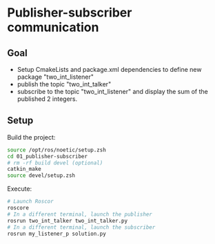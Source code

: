 # Publisher-subscriber communication


## Goal
- Setup CmakeLists and package.xml dependencies to define new package "two_int_listener"
- publish the topic "two_int_talker"
- subscribe to the topic "two_int_listener" and display the sum of the published 2 integers.


## Setup

Build the project:
```bash
source /opt/ros/noetic/setup.zsh
cd 01_publisher-subscriber
# rm -rf build devel (optional)
catkin_make
source devel/setup.zsh 
```

Execute:
```bash
# Launch Roscor
roscore
# In a different terminal, launch the publisher
rosrun two_int_talker two_int_talker.py
# In a different terminal, launch the subscriber
rosrun my_listener_p solution.py
```
